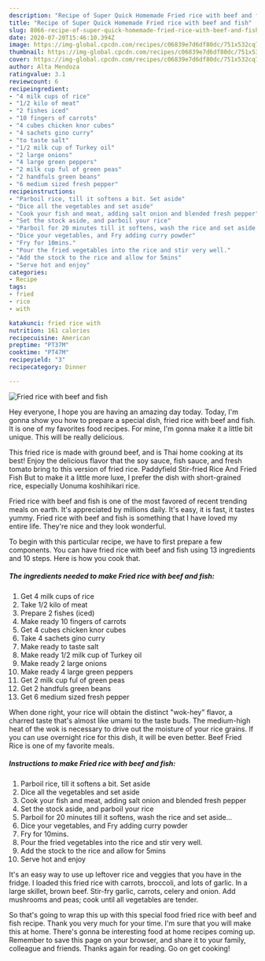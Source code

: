 ```yaml
---
description: "Recipe of Super Quick Homemade Fried rice with beef and fish"
title: "Recipe of Super Quick Homemade Fried rice with beef and fish"
slug: 8066-recipe-of-super-quick-homemade-fried-rice-with-beef-and-fish
date: 2020-07-20T15:46:10.394Z
image: https://img-global.cpcdn.com/recipes/c06839e7d6df80dc/751x532cq70/fried-rice-with-beef-and-fish-recipe-main-photo.jpg
thumbnail: https://img-global.cpcdn.com/recipes/c06839e7d6df80dc/751x532cq70/fried-rice-with-beef-and-fish-recipe-main-photo.jpg
cover: https://img-global.cpcdn.com/recipes/c06839e7d6df80dc/751x532cq70/fried-rice-with-beef-and-fish-recipe-main-photo.jpg
author: Alta Mendoza
ratingvalue: 3.1
reviewcount: 6
recipeingredient:
- "4 milk cups of rice"
- "1/2 kilo of meat"
- "2 fishes iced"
- "10 fingers of carrots"
- "4 cubes chicken knor cubes"
- "4 sachets gino curry"
- "to taste salt"
- "1/2 milk cup of Turkey oil"
- "2 large onions"
- "4 large green peppers"
- "2 milk cup ful of green peas"
- "2 handfuls green beans"
- "6 medium sized fresh pepper"
recipeinstructions:
- "Parboil rice, till it softens a bit. Set aside"
- "Dice all the vegetables and set aside"
- "Cook your fish and meat, adding salt onion and blended fresh pepper"
- "Set the stock aside, and parboil your rice"
- "Parboil for 20 minutes till it softens, wash the rice and set aside..."
- "Dice your vegetables, and Fry adding curry powder"
- "Fry for 10mins."
- "Pour the fried vegetables into the rice and stir very well."
- "Add the stock to the rice and allow for 5mins"
- "Serve hot and enjoy"
categories:
- Recipe
tags:
- fried
- rice
- with

katakunci: fried rice with 
nutrition: 161 calories
recipecuisine: American
preptime: "PT37M"
cooktime: "PT47M"
recipeyield: "3"
recipecategory: Dinner

---
```



![Fried rice with beef and fish](https://img-global.cpcdn.com/recipes/c06839e7d6df80dc/751x532cq70/fried-rice-with-beef-and-fish-recipe-main-photo.jpg)

Hey everyone, I hope you are having an amazing day today. Today, I'm gonna show you how to prepare a special dish, fried rice with beef and fish. It is one of my favorites food recipes. For mine, I'm gonna make it a little bit unique. This will be really delicious.

This fried rice is made with ground beef, and is Thai home cooking at its best! Enjoy the delicious flavor that the soy sauce, fish sauce, and fresh tomato bring to this version of fried rice. Paddyfield Stir-fried Rice And Fried Fish But to make it a little more luxe, I prefer the dish with short-grained rice, especially Uonuma koshihikari rice.

Fried rice with beef and fish is one of the most favored of recent trending meals on earth. It's appreciated by millions daily. It's easy, it is fast, it tastes yummy. Fried rice with beef and fish is something that I have loved my entire life. They're nice and they look wonderful.


To begin with this particular recipe, we have to first prepare a few components. You can have fried rice with beef and fish using 13 ingredients and 10 steps. Here is how you cook that.

<!--inarticleads1-->

##### The ingredients needed to make Fried rice with beef and fish:

1. Get 4 milk cups of rice
1. Take 1/2 kilo of meat
1. Prepare 2 fishes (iced)
1. Make ready 10 fingers of carrots
1. Get 4 cubes chicken knor cubes
1. Take 4 sachets gino curry
1. Make ready to taste salt
1. Make ready 1/2 milk cup of Turkey oil
1. Make ready 2 large onions
1. Make ready 4 large green peppers
1. Get 2 milk cup ful of green peas
1. Get 2 handfuls green beans
1. Get 6 medium sized fresh pepper


When done right, your rice will obtain the distinct &#34;wok-hey&#34; flavor, a charred taste that&#39;s almost like umami to the taste buds. The medium-high heat of the wok is necessary to drive out the moisture of your rice grains. If you can use overnight rice for this dish, it will be even better. Beef Fried Rice is one of my favorite meals. 

<!--inarticleads2-->

##### Instructions to make Fried rice with beef and fish:

1. Parboil rice, till it softens a bit. Set aside
1. Dice all the vegetables and set aside
1. Cook your fish and meat, adding salt onion and blended fresh pepper
1. Set the stock aside, and parboil your rice
1. Parboil for 20 minutes till it softens, wash the rice and set aside...
1. Dice your vegetables, and Fry adding curry powder
1. Fry for 10mins.
1. Pour the fried vegetables into the rice and stir very well.
1. Add the stock to the rice and allow for 5mins
1. Serve hot and enjoy


It&#39;s an easy way to use up leftover rice and veggies that you have in the fridge. I loaded this fried rice with carrots, broccoli, and lots of garlic. In a large skillet, brown beef. Stir-fry garlic, carrots, celery and onion. Add mushrooms and peas; cook until all vegetables are tender. 

So that's going to wrap this up with this special food fried rice with beef and fish recipe. Thank you very much for your time. I'm sure that you will make this at home. There's gonna be interesting food at home recipes coming up. Remember to save this page on your browser, and share it to your family, colleague and friends. Thanks again for reading. Go on get cooking!

